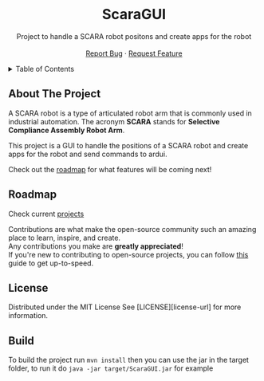 <!-- PROJECT LOGO -->
<br />
<div align="center">
  <h1>ScaraGUI</h1>
  <p>
    Project to handle a SCARA robot positons and create apps for the robot    <br />
    <br />
    <a href="https://github.com/DoubleNico/ScaraGUI/issues">Report Bug</a>
    ·
    <a href="https://github.com/DoubleNico/ScaraGUI/issues">Request Feature</a>
  </p>
</div>




<!-- TABLE OF CONTENTS -->
<details>
  <summary>Table of Contents</summary>
  <ol>
    <li><a href="#about-the-project">About The Project</a></li>
    <li><a href="#roadmap">Roadmap</a></li>
    <li><a href="#license">License</a></li>
    <li><a href="#build">Build</a></li>
  </ol>
</details>




<!-- ABOUT THE PROJECT -->

## About The Project

A SCARA robot is a type of articulated robot arm that is commonly used in industrial automation. The acronym **SCARA** stands for **Selective Compliance Assembly Robot Arm**.

This project is a GUI to handle the positions of a SCARA robot and create apps for the robot and send commands to ardui.

Check out the [roadmap](#roadmap) for what features will be coming next!

<!-- ROADMAP -->

## Roadmap

Check current [projects](https://github.com/DoubleNico/ScaraGUI/projects)

Contributions are what make the open-source community such an amazing place to learn, inspire, and create.  
Any contributions you make are **greatly appreciated**!  
If you're new to contributing to open-source projects,
you can follow [this](https://docs.github.com/en/get-started/quickstart/contributing-to-projects) guide to get
up-to-speed.

<!-- LICENSE -->

## License

Distributed under the MIT License
See [LICENSE][license-url] for more information.

## Build

To build the project run `mvn install` then you can use the jar in the target folder, to run it do `java -jar target/ScaraGUI.jar` for example
